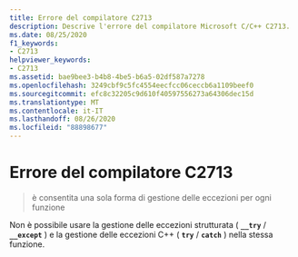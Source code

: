 ```yaml
---
title: Errore del compilatore C2713
description: Descrive l'errore del compilatore Microsoft C/C++ C2713.
ms.date: 08/25/2020
f1_keywords:
- C2713
helpviewer_keywords:
- C2713
ms.assetid: bae9bee3-b4b8-4be5-b6a5-02df587a7278
ms.openlocfilehash: 3249cbf9c5fc4554eecfcc06ceccb6a1109beef0
ms.sourcegitcommit: efc8c32205c9d610f40597556273a64306dec15d
ms.translationtype: MT
ms.contentlocale: it-IT
ms.lasthandoff: 08/26/2020
ms.locfileid: "88898677"
---
```

# <a name="compiler-error-c2713"></a>Errore del compilatore C2713

> è consentita una sola forma di gestione delle eccezioni per ogni funzione

Non è possibile usare la gestione delle eccezioni strutturata ( **`__try`** / **`__except`** ) e la gestione delle eccezioni C++ ( **`try`** / **`catch`** ) nella stessa funzione.
